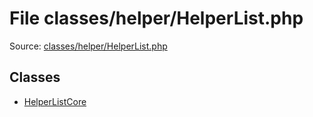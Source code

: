File classes/helper/HelperList.php
=========

Source: [classes/helper/HelperList.php](https://github.com/PrestaShop/PrestaShop/blob/1.5.3.1/classes/helper/HelperList.php)


Classes
-------

* [HelperListCore](class.HelperListCore.md)

